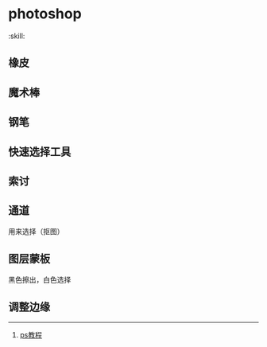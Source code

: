 # photoshop 
:skill:

## 橡皮
## 魔术棒
## 钢笔
## 快速选择工具
## 索讨
## 通道
用来选择（抠图）
## 图层蒙板
黑色擦出，白色选择
## 调整边缘
----
1. [ps教程](https://www.zhihu.com/question/62211230/answer/774409138)
